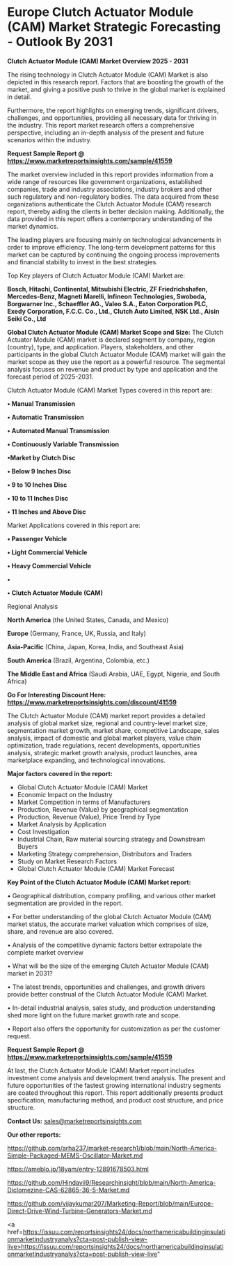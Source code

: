 # Europe Clutch Actuator Module (CAM) Market Strategic Forecasting - Outlook By 2031

<Strong> Clutch Actuator Module (CAM) Market Overview 2025 - 2031</strong>

The rising technology in Clutch Actuator Module (CAM) Market is also depicted in this research report. Factors that are boosting the growth of the market, and giving a positive push to thrive in the global market is explained in detail.

Furthermore, the report highlights on emerging trends, significant drivers, challenges, and opportunities, providing all necessary data for thriving in the industry. This report market research offers a comprehensive perspective, including an in-depth analysis of the present and future scenarios within the industry.

<strong>Request Sample Report @ <a href=https://www.marketreportsinsights.com/sample/41559>https://www.marketreportsinsights.com/sample/41559</a></strong>

The market overview included in this report provides information from a wide range of resources like government organizations, established companies, trade and industry associations, industry brokers and other such regulatory and non-regulatory bodies. The data acquired from these organizations authenticate the Clutch Actuator Module (CAM) research report, thereby aiding the clients in better decision making. Additionally, the data provided in this report offers a contemporary understanding of the market dynamics.

The leading players are focusing mainly on technological advancements in order to improve efficiency. The long-term development patterns for this market can be captured by continuing the ongoing process improvements and financial stability to invest in the best strategies.

Top Key players of Clutch Actuator Module (CAM) Market are:

<strong>Bosch, Hitachi, Continental, Mitsubishi Electric, ZF Friedrichshafen, Mercedes-Benz, Magneti Marelli, Infineon Technologies, Swoboda, Borgwarner Inc., Schaeffler AG., Valeo S.A., Eaton Corporation PLC, Exedy Corporation, F.C.C. Co., Ltd., Clutch Auto Limited, NSK Ltd., Aisin Seiki Co., Ltd</strong>

<strong><b>Global Clutch Actuator Module (CAM) Market Scope and Size:</b></strong>
The Clutch Actuator Module (CAM) market is declared segment by company, region (country), type, and application. Players, stakeholders, and other participants in the global Clutch Actuator Module (CAM) market will gain the market scope as they use the report as a powerful resource. The segmental analysis focuses on revenue and product by type and application and the forecast period of 2025-2031.

Clutch Actuator Module (CAM) Market Types covered in this report are:

<strong>•  Manual Transmission

•  Automatic Transmission

•  Automated Manual Transmission

•  Continuously Variable Transmission

•Market by Clutch Disc

•  Below 9 Inches Disc

•  9 to 10 Inches Disc

•  10 to 11 Inches Disc

•  11 Inches and Above Disc</strong>

Market Applications covered in this report are:

<strong>•  Passenger Vehicle

•  Light Commercial Vehicle

•  Heavy Commercial Vehicle

•  

•  Clutch Actuator Module (CAM)</strong> 

Regional Analysis

<strong>North America</strong> (the United States, Canada, and Mexico)

<strong>Europe</strong> (Germany, France, UK, Russia, and Italy)

<strong>Asia-Pacific</strong> (China, Japan, Korea, India, and Southeast Asia)

<strong>South America</strong> (Brazil, Argentina, Colombia, etc.)

<strong>The Middle East and Africa</strong> (Saudi Arabia, UAE, Egypt, Nigeria, and South Africa)

<strong>Go For Interesting Discount Here: <a href=https://www.marketreportsinsights.com/discount/41559>https://www.marketreportsinsights.com/discount/41559</a></strong>

The Clutch Actuator Module (CAM) market report provides a detailed analysis of global market size, regional and country-level market size, segmentation market growth, market share, competitive Landscape, sales analysis, impact of domestic and global market players, value chain optimization, trade regulations, recent developments, opportunities analysis, strategic market growth analysis, product launches, area marketplace expanding, and technological innovations.

<strong><b>Major factors covered in the report:</b></strong>
<ul>
  <li>Global Clutch Actuator Module (CAM) Market </li>
  <li>Economic Impact on the Industry</li>
  <li>Market Competition in terms of Manufacturers</li>
  <li>Production, Revenue (Value) by geographical segmentation</li>
  <li>Production, Revenue (Value), Price Trend by Type</li>
  <li>Market Analysis by Application</li>
  <li>Cost Investigation</li>
  <li>Industrial Chain, Raw material sourcing strategy and Downstream Buyers</li>
  <li>Marketing Strategy comprehension, Distributors and Traders</li>
  <li>Study on Market Research Factors</li>
  <li>Global Clutch Actuator Module (CAM) Market Forecast</li>
</ul>

<strong><b>Key Point of the Clutch Actuator Module (CAM) Market report:</b></strong>

• Geographical distribution, company profiling, and various other market segmentation are provided in the report.

• For better understanding of the global Clutch Actuator Module (CAM) market status, the accurate market valuation which comprises of size, share, and revenue are also covered.

• Analysis of the competitive dynamic factors better extrapolate the complete market overview

• What will be the size of the emerging Clutch Actuator Module (CAM) market in 2031?

• The latest trends, opportunities and challenges, and growth drivers provide better construal of the Clutch Actuator Module (CAM) Market.

• In-detail industrial analysis, sales study, and production understanding shed more light on the future market growth rate and scope.

• Report also offers the opportunity for customization as per the customer request.

<strong>Request Sample Report @ <a href=https://www.marketreportsinsights.com/sample/41559>https://www.marketreportsinsights.com/sample/41559</a></strong>

At last, the Clutch Actuator Module (CAM) Market report includes investment come analysis and development trend analysis. The present and future opportunities of the fastest growing international industry segments are coated throughout this report. This report additionally presents product specification, manufacturing method, and product cost structure, and price structure.

<strong>Contact Us:</strong>
sales@marketreportsinsights.com

<strong>Our other reports:</strong>

<a href=https://github.com/arha237/market-research1/blob/main/North-America-Simple-Packaged-MEMS-Oscillator-Market.md>https://github.com/arha237/market-research1/blob/main/North-America-Simple-Packaged-MEMS-Oscillator-Market.md</a>

<a href=https://ameblo.jp/18yam/entry-12891678503.html>https://ameblo.jp/18yam/entry-12891678503.html</a>

<a href=https://github.com/Hindavii9/Researchinsight/blob/main/North-America-Diclomezine-CAS-62865-36-5-Market.md>https://github.com/Hindavii9/Researchinsight/blob/main/North-America-Diclomezine-CAS-62865-36-5-Market.md</a>

<a href=https://github.com/vijaykumar207/Marketing-Report/blob/main/Europe-Direct-Drive-Wind-Turbine-Generators-Market.md>https://github.com/vijaykumar207/Marketing-Report/blob/main/Europe-Direct-Drive-Wind-Turbine-Generators-Market.md</a>

<a href=https://issuu.com/reportsinsights24/docs/northamericabuildinginsulationmarketindustryanalys?cta=post-publish-view-live>https://issuu.com/reportsinsights24/docs/northamericabuildinginsulationmarketindustryanalys?cta=post-publish-view-live</a>"
